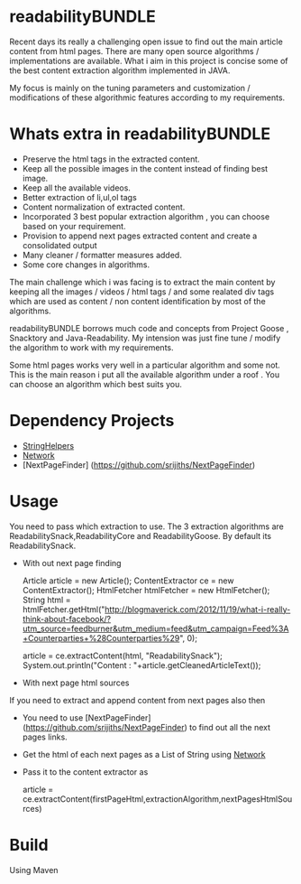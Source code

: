 readabilityBUNDLE
=================

Recent days its really a challenging open issue to find out the main article content from html pages. There are many open source algorithms / implementations are available. What i aim in this project is concise some of the best content extraction algorithm implemented in JAVA.

My focus is mainly on the tuning parameters and customization / modifications of these algorithmic features according to my requirements.

Whats extra in readabilityBUNDLE
================================

* Preserve the html tags in the extracted content.
* Keep all the possible images in the content instead of finding best image.
* Keep all the available videos.
* Better extraction of li,ul,ol tags
* Content normalization of extracted content.
* Incorporated 3 best popular extraction algorithm , you can choose based on your requirement.
* Provision to append next pages extracted content and create a consolidated output
* Many cleaner / formatter measures added.
* Some core changes in algorithms.

The main challenge which i was facing is to extract the main content by keeping all the images / videos / html tags / and some realated div tags which are used as content / non content identification by most of the algorithms.

readabilityBUNDLE borrows much code and concepts from Project Goose , Snacktory and Java-Readability. My intension was just fine tune / modify the algorithm to work with my requirements.

Some html pages works very well in a particular algorithm and some not. This is the main reason i put all the available algorithm under a roof . You can choose an algorithm which best suits you.

Dependency Projects
===================
* [StringHelpers](https://github.com/srijiths/StringHelpers)
* [Network](https://github.com/srijiths/Network)
* [NextPageFinder] (https://github.com/srijiths/NextPageFinder)

Usage
=====
You need to pass which extraction to use. The 3 extraction algorithms are ReadabilitySnack,ReadabilityCore and ReadabilityGoose. By default its ReadabilitySnack.

* With out next page finding

	Article article = new Article();
	ContentExtractor ce = new ContentExtractor();
	HtmlFetcher htmlFetcher = new HtmlFetcher();
	String html = htmlFetcher.getHtml("http://blogmaverick.com/2012/11/19/what-i-really-think-about-facebook/?utm_source=feedburner&utm_medium=feed&utm_campaign=Feed%3A+Counterparties+%28Counterparties%29", 0);

	article = ce.extractContent(html, "ReadabilitySnack");
	System.out.println("Content : "+article.getCleanedArticleText());

* With next page html sources

If you need to extract and append content from next pages also then

* You need to use [NextPageFinder] (https://github.com/srijiths/NextPageFinder) to find out all the next pages links.
* Get the html of each next pages as a List of String using [Network](https://github.com/srijiths/Network)
* Pass it to the content extractor as

	article = ce.extractContent(firstPageHtml,extractionAlgorithm,nextPagesHtmlSources)

Build
=====

Using Maven